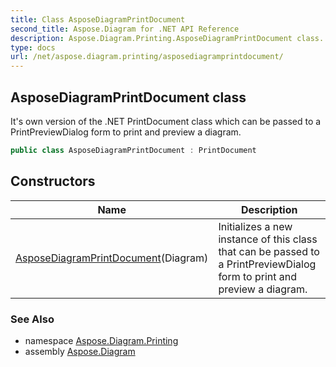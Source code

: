 ```yaml
---
title: Class AsposeDiagramPrintDocument
second_title: Aspose.Diagram for .NET API Reference
description: Aspose.Diagram.Printing.AsposeDiagramPrintDocument class. Its own version of the .NET PrintDocument class which can be passed to a PrintPreviewDialog form to print and preview a diagram
type: docs
url: /net/aspose.diagram.printing/asposediagramprintdocument/
---
```

## AsposeDiagramPrintDocument class

It's own version of the .NET PrintDocument class which can be passed to a PrintPreviewDialog form to print and preview a diagram.

```csharp
public class AsposeDiagramPrintDocument : PrintDocument
```

## Constructors

| Name | Description |
| --- | --- |
| [AsposeDiagramPrintDocument](asposediagramprintdocument/)(Diagram) | Initializes a new instance of this class that can be passed to a PrintPreviewDialog form to print and preview a diagram. |

### See Also

* namespace [Aspose.Diagram.Printing](../../aspose.diagram.printing/)
* assembly [Aspose.Diagram](../../)


